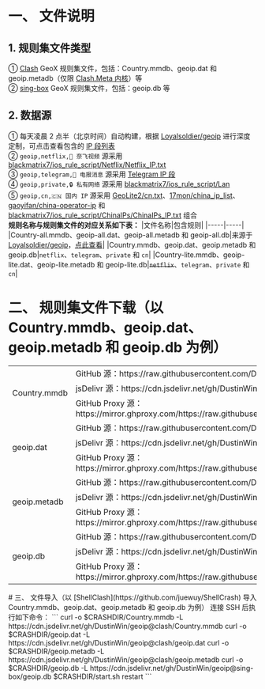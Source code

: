 # 一、 文件说明
## 1. 规则集文件类型
① [Clash](https://github.com/Dreamacro/clash) GeoX 规则集文件，包括：Country.mmdb、geoip.dat 和 geoip.metadb（仅限 [Clash.Meta 内核](https://github.com/MetaCubeX/mihomo)）等  
② [sing-box](https://github.com/SagerNet/sing-box) GeoX 规则集文件，包括：geoip.db 等
## 2. 数据源
① 每天凌晨 2 点半（北京时间）自动构建，根据 [Loyalsoldier/geoip](https://github.com/Loyalsoldier/geoip) 进行深度定制，可点击查看包含的 [IP 段列表](https://github.com/DustinWin/geoip/tree/master/IPs)  
② `geoip,netflix,🎥 奈飞视频` 源采用 [blackmatrix7/ios_rule_script/Netflix/Netflix_IP.txt](https://github.com/blackmatrix7/ios_rule_script/tree/master/rule/Clash/Netflix)  
③ `geoip,telegram,📲 电报消息` 源采用 [Telegram IP 段](https://core.telegram.org/resources/cidr.txt)  
④ `geoip,private,🔒 私有网络` 源采用 [blackmatrix7/ios_rule_script/Lan](https://github.com/blackmatrix7/ios_rule_script/tree/master/rule/Clash/Lan)  
⑤ `geoip,cn,🇨🇳 国内 IP` 源采用 [GeoLite2/cn.txt](https://dev.maxmind.com/geoip/geolite2-free-geolocation-data)、[17mon/china_ip_list](https://github.com/17mon/china_ip_list)、[gaoyifan/china-operator-ip](https://github.com/gaoyifan/china-operator-ip) 和 [blackmatrix7/ios_rule_script/ChinaIPs/ChinaIPs_IP.txt](https://github.com/blackmatrix7/ios_rule_script/tree/master/rule/Clash/ChinaIPs) 组合  
**规则名称与规则集文件的对应关系如下表：**
|文件名称|包含规则|
|-----|-----|
|Country-all.mmdb、geoip-all.dat、geoip-all.metadb 和 geoip-all.db|来源于 [Loyalsoldier/geoip](https://github.com/Loyalsoldier/geoip)，[点此查看](https://github.com/Loyalsoldier/geoip/tree/release/text)|
|Country.mmdb、geoip.dat、geoip.metadb 和 geoip.db|`netflix`、`telegram`、`private` 和 `cn`|
|Country-lite.mmdb、geoip-lite.dat、geoip-lite.metadb 和 geoip-lite.db|~~`netflix`~~、`telegram`、`private` 和 `cn`|
# 二、 规则集文件下载（以 Country.mmdb、geoip.dat、geoip.metadb 和 geoip.db 为例）
<table>
  <tr>
    <td rowspan="3">Country.mmdb</td>
    <td>GitHub 源：https://raw.githubusercontent.com/DustinWin/geoip/clash/Country.mmdb</td>
  </tr>
  <tr>
    <td>jsDelivr 源：https://cdn.jsdelivr.net/gh/DustinWin/geoip@clash/Country.mmdb</td>
  </tr>
  <tr>
    <td>GitHub Proxy 源：https://mirror.ghproxy.com/https://raw.githubusercontent.com/DustinWin/geoip/clash/Country.mmdb</td>
  </tr>
  <tr>
    <td rowspan="3">geoip.dat</td>
    <td>GitHub 源：https://raw.githubusercontent.com/DustinWin/geoip/clash/geoip.dat</td>
  </tr>
  <tr>
    <td>jsDelivr 源：https://cdn.jsdelivr.net/gh/DustinWin/geoip@clash/geoip.dat</td>
  </tr>
  <tr>
    <td>GitHub Proxy 源：https://mirror.ghproxy.com/https://raw.githubusercontent.com/DustinWin/geoip/clash/geoip.dat</td>
  </tr>
  <tr>
    <td rowspan="3">geoip.metadb</td>
    <td>GitHub 源：https://raw.githubusercontent.com/DustinWin/geoip/clash/geoip.metadb</td>
  </tr>
  <tr>
    <td>jsDelivr 源：https://cdn.jsdelivr.net/gh/DustinWin/geoip@clash/geoip.metadb</td>
  </tr>
  <tr>
    <td>GitHub Proxy 源：https://mirror.ghproxy.com/https://raw.githubusercontent.com/DustinWin/geoip/clash/geoip.metadb</td>
  </tr>
  <tr>
    <td rowspan="3">geoip.db</td>
    <td>GitHub 源：https://raw.githubusercontent.com/DustinWin/geoip/sing-box/geoip.db</td>
  </tr>
  <tr>
    <td>jsDelivr 源：https://cdn.jsdelivr.net/gh/DustinWin/geoip@sing-box/geoip.db</td>
  </tr>
  <tr>
    <td>GitHub Proxy 源：https://mirror.ghproxy.com/https://raw.githubusercontent.com/DustinWin/geoip/sing-box/geoip.db</td>
  </tr>
</table>
# 三、 文件导入（以 [ShellClash](https://github.com/juewuy/ShellCrash) 导入 Country.mmdb、geoip.dat、geoip.metadb 和 geoip.db 为例）
连接 SSH 后执行如下命令：
```
curl -o $CRASHDIR/Country.mmdb -L https://cdn.jsdelivr.net/gh/DustinWin/geoip@clash/Country.mmdb
curl -o $CRASHDIR/geoip.dat -L https://cdn.jsdelivr.net/gh/DustinWin/geoip@clash/geoip.dat
curl -o $CRASHDIR/geoip.metadb -L https://cdn.jsdelivr.net/gh/DustinWin/geoip@clash/geoip.metadb
curl -o $CRASHDIR/geoip.db -L https://cdn.jsdelivr.net/gh/DustinWin/geoip@sing-box/geoip.db
$CRASHDIR/start.sh restart
```
